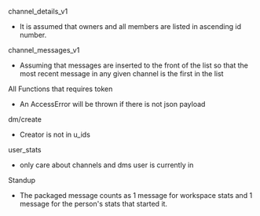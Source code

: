 channel_details_v1
- It is assumed that owners and all members are listed in ascending id number.

channel_messages_v1
- Assuming that messages are inserted to the front of the list so that the most recent message in any given channel is the first in the list

All Functions that requires token
- An AccessError will be thrown if there is not json payload

dm/create
- Creator is not in u_ids

user_stats
- only care about channels and dms user is currently in

Standup
- The packaged message counts as 1 message for workspace stats and 1 message for the person's stats that started it.